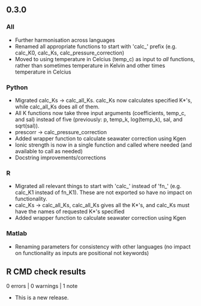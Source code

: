 
## 0.3.0
### All
- Further harmonisation across languages
- Renamed all appropriate functions to start with 'calc_' prefix (e.g. calc_K0, calc_Ks, calc_pressure_correction)
- Moved to using temperature in Celcius (temp_c) as input to *all* functions, rather than sometimes temperature in Kelvin and other times temperature in Celcius

### Python
- Migrated calc_Ks -> calc_all_Ks. calc_Ks now calculates specified K*'s, while calc_all_Ks does all of them.
- All K functions now take three input arguments (coefficients, temp_c, and sal) instead of five (previously: p, temp_k, log(temp_k), sal, and sqrt(sal)).
- prescorr -> calc_pressure_correction
- Added wrapper function to calculate seawater correction using Kgen
- Ionic strength is now in a single function and called where needed (and available to call as needed)
- Docstring improvements/corrections

### R
- Migrated all relevant things to start with 'calc_' instead of 'fn_' (e.g. calc_K1 instead of fn_K1). These are not exported so have no impact on functionality.
- calc_Ks -> calc_all_Ks, calc_all_Ks gives all the K*'s, and calc_Ks must have the names of requested K*'s specified
- Added wrapper function to calculate seawater correction using Kgen

### Matlab
- Renaming parameters for consistency with other languages (no impact on functionality as inputs are positional not keywords)

## R CMD check results

0 errors | 0 warnings | 1 note

* This is a new release.
